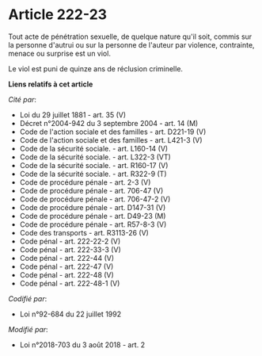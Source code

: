 # Article 222-23

Tout acte de pénétration sexuelle, de quelque nature qu'il soit, commis sur la personne d'autrui ou sur la personne de
l'auteur par violence, contrainte, menace ou surprise est un viol.

Le viol est puni de quinze ans de réclusion criminelle.

**Liens relatifs à cet article**

_Cité par_:

  - Loi du 29 juillet 1881 - art. 35 (V)
  - Décret n°2004-942 du 3 septembre 2004 - art. 14 (M)
  - Code de l'action sociale et des familles - art. D221-19 (V)
  - Code de l'action sociale et des familles - art. L421-3 (V)
  - Code de la sécurité sociale. - art. L160-14 (V)
  - Code de la sécurité sociale. - art. L322-3 (VT)
  - Code de la sécurité sociale. - art. R160-17 (V)
  - Code de la sécurité sociale. - art. R322-9 (T)
  - Code de procédure pénale - art. 2-3 (V)
  - Code de procédure pénale - art. 706-47 (V)
  - Code de procédure pénale - art. 706-47-2 (V)
  - Code de procédure pénale - art. D147-31 (V)
  - Code de procédure pénale - art. D49-23 (M)
  - Code de procédure pénale - art. R57-8-3 (V)
  - Code des transports - art. R3113-26 (V)
  - Code pénal - art. 222-22-2 (V)
  - Code pénal - art. 222-33-3 (V)
  - Code pénal - art. 222-44 (V)
  - Code pénal - art. 222-47 (V)
  - Code pénal - art. 222-48 (V)
  - Code pénal - art. 222-48-1 (V)

_Codifié par_:

  - Loi n°92-684 du 22 juillet 1992

_Modifié par_:

  - Loi n°2018-703 du 3 août 2018 - art. 2
